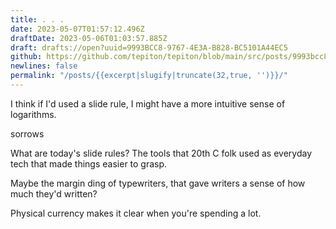 ```yaml
---
title: . . .
date: 2023-05-07T01:57:12.496Z
draftDate: 2023-05-06T01:03:57.885Z
draft: drafts://open?uuid=9993BCC8-9767-4E3A-B828-BC5101A44EC5
github: https://github.com/tepiton/tepiton/blob/main/src/posts/9993bcc8-9767-4e3a-b828-bc5101a44ec5.md
newlines: false
permalink: "/posts/{{excerpt|slugify|truncate(32,true, '')}}/"
---
```

I think if I'd used a slide rule, I might have a more intuitive sense of logarithms.

sorrows

What are today's slide rules? The tools that 20th C folk used as everyday tech that made things easier to grasp.

Maybe the margin ding of typewriters, that gave writers a sense of how much they'd written?

Physical currency makes it clear when you're spending a lot.
